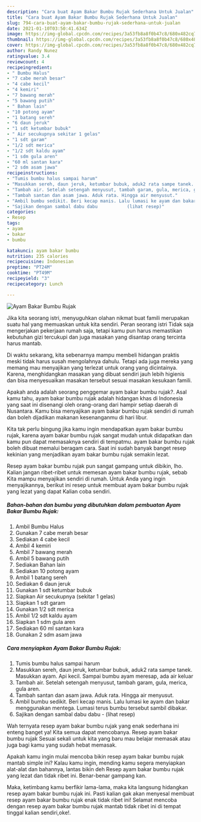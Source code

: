 ```yaml
---
description: "Cara buat Ayam Bakar Bumbu Rujak Sederhana Untuk Jualan"
title: "Cara buat Ayam Bakar Bumbu Rujak Sederhana Untuk Jualan"
slug: 794-cara-buat-ayam-bakar-bumbu-rujak-sederhana-untuk-jualan
date: 2021-01-10T03:50:41.634Z
image: https://img-global.cpcdn.com/recipes/3a53fb8a8f0b47c8/680x482cq70/ayam-bakar-bumbu-rujak-foto-resep-utama.jpg
thumbnail: https://img-global.cpcdn.com/recipes/3a53fb8a8f0b47c8/680x482cq70/ayam-bakar-bumbu-rujak-foto-resep-utama.jpg
cover: https://img-global.cpcdn.com/recipes/3a53fb8a8f0b47c8/680x482cq70/ayam-bakar-bumbu-rujak-foto-resep-utama.jpg
author: Randy Nunez
ratingvalue: 3.4
reviewcount: 4
recipeingredient:
- " Bumbu Halus"
- "7 cabe merah besar"
- "4 cabe kecil"
- "4 kemiri"
- "7 bawang merah"
- "5 bawang putih"
- " Bahan lain"
- "10 potong ayam"
- "1 batang sereh"
- "6 daun jeruk"
- "1 sdt ketumbar bubuk"
- " Air secukupnya sekitar 1 gelas"
- "1 sdt garam"
- "1/2 sdt merica"
- "1/2 sdt kaldu ayam"
- "1 sdm gula aren"
- "60 ml santan kara"
- "2 sdm asam jawa"
recipeinstructions:
- "Tumis bumbu halus sampai harum"
- "Masukkan sereh, daun jeruk, ketumbar bubuk, aduk2 rata sampe tanek. Masukkan ayam. Api kecil. Sampai bumbu ayam meresap, ada air keluar"
- "Tambah air. Setelah setengah menyusut, tambah garam, gula, merica, gula aren."
- "Tambah santan dan asam jawa. Aduk rata. Hingga air menyusut."
- "Ambil bumbu sedikit. Beri kecap manis. Lalu lumasi ke ayam dan bakar menggunakan mentega. Lumasi terus bumbu tersebut sambil dibakar."
- "Sajikan dengan sambal dabu dabu           (lihat resep)"
categories:
- Resep
tags:
- ayam
- bakar
- bumbu

katakunci: ayam bakar bumbu 
nutrition: 235 calories
recipecuisine: Indonesian
preptime: "PT24M"
cooktime: "PT49M"
recipeyield: "3"
recipecategory: Lunch

---
```



![Ayam Bakar Bumbu Rujak](https://img-global.cpcdn.com/recipes/3a53fb8a8f0b47c8/680x482cq70/ayam-bakar-bumbu-rujak-foto-resep-utama.jpg)

Jika kita seorang istri, menyuguhkan olahan nikmat buat famili merupakan suatu hal yang memuaskan untuk kita sendiri. Peran seorang istri Tidak saja mengerjakan pekerjaan rumah saja, tetapi kamu pun harus memastikan kebutuhan gizi tercukupi dan juga masakan yang disantap orang tercinta harus mantab.

Di waktu  sekarang, kita sebenarnya mampu membeli hidangan praktis meski tidak harus susah mengolahnya dahulu. Tetapi ada juga mereka yang memang mau menyajikan yang terlezat untuk orang yang dicintainya. Karena, menghidangkan masakan yang dibuat sendiri jauh lebih higienis dan bisa menyesuaikan masakan tersebut sesuai masakan kesukaan famili. 



Apakah anda adalah seorang penggemar ayam bakar bumbu rujak?. Asal kamu tahu, ayam bakar bumbu rujak adalah hidangan khas di Indonesia yang saat ini disenangi oleh orang-orang dari hampir setiap daerah di Nusantara. Kamu bisa menyajikan ayam bakar bumbu rujak sendiri di rumah dan boleh dijadikan makanan kesenanganmu di hari libur.

Kita tak perlu bingung jika kamu ingin mendapatkan ayam bakar bumbu rujak, karena ayam bakar bumbu rujak sangat mudah untuk didapatkan dan kamu pun dapat memasaknya sendiri di tempatmu. ayam bakar bumbu rujak boleh dibuat memalui beragam cara. Saat ini sudah banyak banget resep kekinian yang menjadikan ayam bakar bumbu rujak semakin lezat.

Resep ayam bakar bumbu rujak pun sangat gampang untuk dibikin, lho. Kalian jangan ribet-ribet untuk memesan ayam bakar bumbu rujak, sebab Kita mampu menyajikan sendiri di rumah. Untuk Anda yang ingin menyajikannya, berikut ini resep untuk membuat ayam bakar bumbu rujak yang lezat yang dapat Kalian coba sendiri.

<!--inarticleads1-->

##### Bahan-bahan dan bumbu yang dibutuhkan dalam pembuatan Ayam Bakar Bumbu Rujak:

1. Ambil  Bumbu Halus
1. Gunakan 7 cabe merah besar
1. Sediakan 4 cabe kecil
1. Ambil 4 kemiri
1. Ambil 7 bawang merah
1. Ambil 5 bawang putih
1. Sediakan  Bahan lain
1. Sediakan 10 potong ayam
1. Ambil 1 batang sereh
1. Sediakan 6 daun jeruk
1. Gunakan 1 sdt ketumbar bubuk
1. Siapkan  Air secukupnya (sekitar 1 gelas)
1. Siapkan 1 sdt garam
1. Gunakan 1/2 sdt merica
1. Ambil 1/2 sdt kaldu ayam
1. Siapkan 1 sdm gula aren
1. Sediakan 60 ml santan kara
1. Gunakan 2 sdm asam jawa




<!--inarticleads2-->

##### Cara menyiapkan Ayam Bakar Bumbu Rujak:

1. Tumis bumbu halus sampai harum
1. Masukkan sereh, daun jeruk, ketumbar bubuk, aduk2 rata sampe tanek. Masukkan ayam. Api kecil. Sampai bumbu ayam meresap, ada air keluar
1. Tambah air. Setelah setengah menyusut, tambah garam, gula, merica, gula aren.
1. Tambah santan dan asam jawa. Aduk rata. Hingga air menyusut.
1. Ambil bumbu sedikit. Beri kecap manis. Lalu lumasi ke ayam dan bakar menggunakan mentega. Lumasi terus bumbu tersebut sambil dibakar.
1. Sajikan dengan sambal dabu dabu -           (lihat resep)




Wah ternyata resep ayam bakar bumbu rujak yang enak sederhana ini enteng banget ya! Kita semua dapat mencobanya. Resep ayam bakar bumbu rujak Sesuai sekali untuk kita yang baru mau belajar memasak atau juga bagi kamu yang sudah hebat memasak.

Apakah kamu ingin mulai mencoba bikin resep ayam bakar bumbu rujak mantab simple ini? Kalau kamu ingin, mending kamu segera menyiapkan alat-alat dan bahannya, lantas bikin deh Resep ayam bakar bumbu rujak yang lezat dan tidak ribet ini. Benar-benar gampang kan. 

Maka, ketimbang kamu berfikir lama-lama, maka kita langsung hidangkan resep ayam bakar bumbu rujak ini. Pasti kalian gak akan menyesal membuat resep ayam bakar bumbu rujak enak tidak ribet ini! Selamat mencoba dengan resep ayam bakar bumbu rujak mantab tidak ribet ini di tempat tinggal kalian sendiri,oke!.

